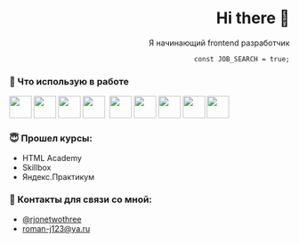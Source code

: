 <div align='right'>
  <h1>Hi there 👋</h1>Я начинающий frontend разработчик

  `const JOB_SEARCH = true;`
</div>

### :space_invader:	Что использую в работе

<img src="https://cdn.jsdelivr.net/gh/devicons/devicon/icons/html5/html5-original.svg" width='40' height='40' />&nbsp;<img src="https://cdn.jsdelivr.net/gh/devicons/devicon/icons/css3/css3-original.svg" width='40' height='40'/>&nbsp;<img src="https://cdn.jsdelivr.net/gh/devicons/devicon/icons/sass/sass-original.svg" width='40' height='40'/>&nbsp;<img src="https://cdn.jsdelivr.net/gh/devicons/devicon/icons/typescript/typescript-original.svg" width='40' height='40'/>
&nbsp;<img src="https://cdn.jsdelivr.net/gh/devicons/devicon/icons/javascript/javascript-original.svg" width='40' height='40' />&nbsp;<img src="https://cdn.jsdelivr.net/gh/devicons/devicon/icons/vuejs/vuejs-original.svg" width='40' height='40'/>&nbsp;<img src="https://cdn.jsdelivr.net/gh/devicons/devicon/icons/nuxtjs/nuxtjs-original.svg" width='40' height='40' />&nbsp;<img src="https://cdn.jsdelivr.net/gh/devicons/devicon/icons/figma/figma-original.svg" width='40' height='40'/>&nbsp;<img src="https://cdn.jsdelivr.net/gh/devicons/devicon/icons/vscode/vscode-original.svg" width='40' height='40'/>


### :innocent: Прошел курсы: 	
- HTML Academy
- Skillbox
- Яндекс.Практикум

### :speech_balloon: Контакты для связи со мной:
- [@rjonetwothree](https://t.me.rjonetwothree)
- roman-j123@ya.ru
